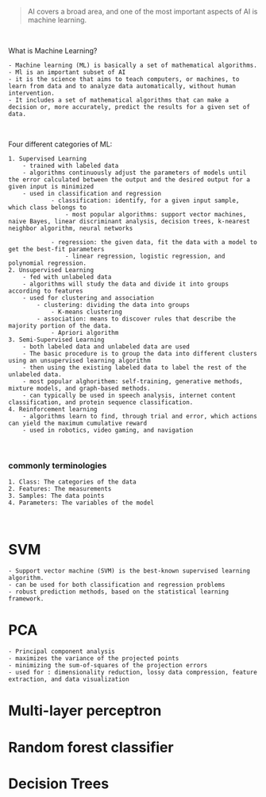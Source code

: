 > AI covers a broad area, and one of the most important aspects of AI is machine learning.

<br>


What is Machine Learning?
<br>

    - Machine learning (ML) is basically a set of mathematical algorithms.
    - Ml is an important subset of AI
    - it is the science that aims to teach computers, or machines, to learn from data and to analyze data automatically, without human intervention.
    - It includes a set of mathematical algorithms that can make a decision or, more accurately, predict the results for a given set of data.

<br>

Four different categories of ML:

    1. Supervised Learning
        - trained with labeled data
        - algorithms continuously adjust the parameters of models until the error calculated between the output and the desired output for a given input is minimized
        - used in classification and regression
                - classification: identify, for a given input sample, which class belongs to
                    - most popular algorithms: support vector machines, naive Bayes, linear discriminant analysis, decision trees, k-­nearest neighbor algorithm, neural networks

                - regression: the given data, fit the data with a model to get the best-­fit parameters
                    - linear regression, logistic regression, and polynomial regression.
    2. Unsupervised Learning
        - fed with unlabeled data
        - algorithms will study the data and divide it into groups according to features
        - used for clustering and association
            - clustering: dividing the data into groups
                - K-means clustering
            - association: means to discover rules that describe the majority portion of the data.
                - Apriori algorithm
    3. Semi-Supervised Learning
        - both labeled data and unlabeled data are used
        - The basic procedure is to group the data into different clusters using an unsupervised learning algorithm
        - then using the existing labeled data to label the rest of the unlabeled data.
        - most popular alghorithem: self-­training, generative methods, mixture models, and graph-­based methods.
        - can typically be used in speech analysis, internet content classification, and protein sequence classification.
    4. Reinforcement learning
        - algorithms learn to find, through trial and error, which actions can yield the maximum cumulative reward
        - used in robotics, video gaming, and navigation


<br>

### commonly terminologies
    1. Class: The categories of the data
    2. Features: The measurements
    3. Samples: The data points
    4. Parameters: The variables of the model


<br>

# SVM
    - Support vector machine (SVM) is the best-­known supervised learning algorithm.
    - can be used for both classification and regression problems
    - robust prediction methods, based on the statistical learning framework.
    

# PCA
    - Principal component analysis
    - maximizes the variance of the projected points
    - minimizing the sum-of-squares of the projection errors
    - used for : dimensionality reduction, lossy data compression, feature extraction, and data visualization

# Multi-layer perceptron



# Random forest classifier

# Decision Trees